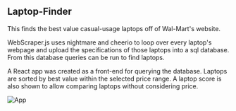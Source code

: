 ## Laptop-Finder

This finds the best value casual-usage laptops off of Wal-Mart's website.  

WebScraper.js uses nightmare and cheerio to loop over every laptop's webpage and upload the specifications of those laptops into a sql database.  From this database queries can be run to find laptops.

A React app was created as a front-end for querying the database.  Laptops are sorted by best value within the selected price range.  A laptop score is also shown to allow comparing laptops without considering price.

![App](https://user-images.githubusercontent.com/66924912/103328005-a738f680-4a1c-11eb-9005-156d3d6e9a6f.png)

